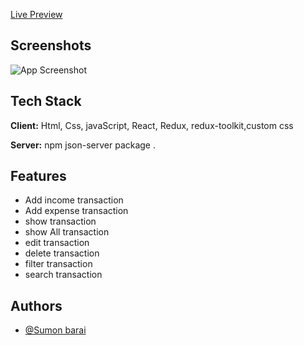 [Live Preview](https://walletproject.netlify.app/)

## Screenshots

![App Screenshot](https://i.ibb.co/3RSDX55/wallet-project.png)

## Tech Stack

**Client:** Html, Css, javaScript, React, Redux, redux-toolkit,custom css

**Server:** npm json-server package .

## Features

- Add income transaction
- Add expense transaction
- show transaction
- show All transaction 
- edit transaction
- delete transaction
- filter transaction
- search transaction

## Authors

- [@Sumon barai](https://www.linkedin.com/in/sumonbarai/)
